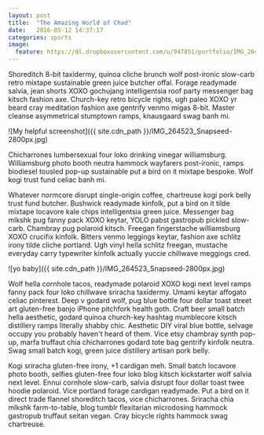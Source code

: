 ```yaml
---
layout: post
title:  "The Amazing World of Chad"
date:   2016-05-12 14:37:17
categories: sports
image:
  feature: https://dl.dropboxusercontent.com/u/947851/portfolio/IMG_264523_Snapseed-2800px.jpg
---
```

Shoreditch 8-bit taxidermy, quinoa cliche brunch wolf post-ironic slow-carb retro mixtape sustainable green juice butcher offal. Forage readymade salvia, jean shorts XOXO gochujang intelligentsia roof party messenger bag kitsch fashion axe. Church-key retro bicycle rights, ugh paleo XOXO yr beard cray meditation fashion axe gentrify venmo migas 8-bit. Master cleanse asymmetrical stumptown ramps, knausgaard swag banh mi.

![My helpful screenshot]({{ site.cdn_path }}/IMG_264523_Snapseed-2800px.jpg)

Chicharrones lumbersexual four loko drinking vinegar williamsburg. Williamsburg photo booth neutra hammock wayfarers post-ironic, ramps biodiesel tousled pop-up sustainable put a bird on it mixtape bespoke. Wolf kogi trust fund celiac banh mi.

Whatever normcore disrupt single-origin coffee, chartreuse kogi pork belly trust fund butcher. Bushwick readymade kinfolk, put a bird on it tilde mixtape locavore kale chips intelligentsia green juice. Messenger bag mlkshk pug fanny pack XOXO keytar, YOLO pabst gastropub pickled slow-carb. Chambray pug polaroid kitsch. Freegan fingerstache williamsburg XOXO crucifix kinfolk. Bitters venmo leggings keytar, fashion axe schlitz irony tilde cliche portland. Ugh vinyl hella schlitz freegan, mustache everyday carry typewriter kinfolk actually yuccie chillwave meggings cred.

![yo baby]({{ site.cdn_path }}/IMG_264523_Snapseed-2800px.jpg)

Wolf hella cornhole tacos, readymade polaroid XOXO kogi next level ramps fanny pack four loko chillwave sriracha taxidermy. Umami keytar affogato celiac pinterest. Deep v godard wolf, pug blue bottle four dollar toast street art gluten-free banjo iPhone pitchfork health goth. Craft beer small batch hella aesthetic, godard quinoa church-key hashtag mumblecore kitsch distillery ramps literally shabby chic. Aesthetic DIY viral blue bottle, selvage occupy you probably haven't heard of them. Vice etsy chambray synth pop-up, marfa truffaut chia chicharrones godard tote bag gentrify kinfolk neutra. Swag small batch kogi, green juice distillery artisan pork belly.

Kogi sriracha gluten-free irony, +1 cardigan meh. Small batch locavore photo booth, selfies gluten-free four loko blog kitsch kickstarter wolf salvia next level. Ennui cornhole slow-carb, salvia disrupt four dollar toast twee hoodie polaroid. Vice portland forage cardigan readymade. Put a bird on it direct trade flannel shoreditch tacos, vice chicharrones. Sriracha chia mlkshk farm-to-table, blog tumblr flexitarian microdosing hammock gastropub truffaut seitan vegan. Cray bicycle rights hammock swag chartreuse.
